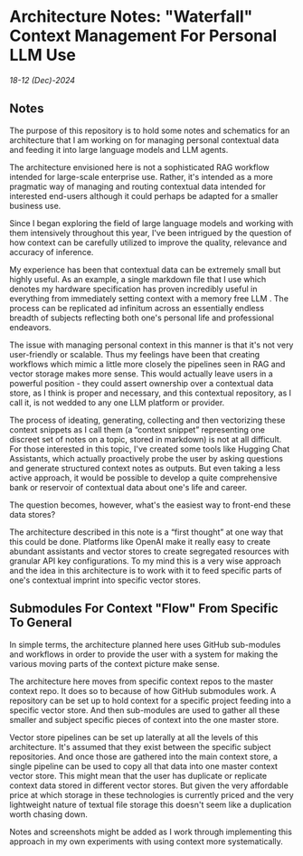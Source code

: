 # Architecture Notes: "Waterfall" Context Management For Personal LLM Use

*18-12 (Dec)-2024*

## Notes

The purpose of this repository is to hold some notes and schematics for an architecture that I am working on for managing personal contextual data and feeding it into large language models and LLM agents.

The architecture envisioned here is not a sophisticated RAG workflow intended for large-scale enterprise use. Rather, it's intended as a more pragmatic way of managing and routing contextual data intended for interested end-users although it could perhaps be adapted for a smaller business use.  

Since I began exploring the field of large language models and working with them intensively throughout this year, I've been intrigued by the question of how context can be carefully utilized to improve the quality, relevance and accuracy of inference. 

My experience has been that contextual data can be extremely small but highly useful. As an example, a single markdown file that I use which denotes my hardware specification has proven incredibly useful in everything from immediately setting context with a memory free LLM .  The process can be replicated ad infinitum across an essentially endless breadth of subjects reflecting both one's personal life and professional endeavors. 

The issue with managing personal context in this manner is that it's not very user-friendly or scalable.  Thus my feelings have been that creating workflows which mimic a little more closely the pipelines seen in RAG and vector storage makes more sense. This would actually leave users in a powerful position - they could assert ownership over a contextual data store, as I think is proper and necessary, and this contextual repository, as I call it, is not wedded to any one LLM platform or provider. 

The process of ideating, generating, collecting and then vectorizing these context snippets as I call them (a “context snippet” representing one discreet set of notes on a topic, stored in markdown) is not at all difficult.  For those interested in this topic, I've created some tools like Hugging Chat Assistants, which actually proactively probe the user by asking questions and generate structured context notes as outputs.  But even taking a less active approach, it would be possible to develop a quite comprehensive bank or reservoir of contextual data about one's life and career. 

The question becomes, however, what's the easiest way to front-end these data stores? 

The architecture described in this note is a “first thought” at one way that this could be done.  Platforms like OpenAI make it really easy to create abundant assistants and vector stores to create segregated resources with granular API key configurations.  To my mind this is a very wise approach and the idea in this architecture is to work with it to feed specific parts of one's contextual imprint into specific vector stores. 

## Submodules For Context "Flow" From Specific To General

In simple terms, the architecture planned here uses GitHub sub-modules and workflows in order to provide the user with a system for making the various moving parts of the context picture make sense. 

The architecture here moves from specific context repos to the master context repo. It does so to because of how GitHub submodules work. A repository can be set up to hold context for a specific project feeding into a specific vector store. And then sub-modules are used to gather all these smaller and subject specific pieces of context into the one master store. 

Vector store pipelines can be set up laterally at all the levels of this architecture. It's assumed that they exist between the specific subject repositories. And once those are gathered into the main context store, a single pipeline can be used to copy all that data into one master context vector store. This might mean that the user has duplicate or replicate context data stored in different vector stores. But given the very affordable price at which storage in these technologies is currently priced and the very lightweight nature of textual file storage this doesn't seem like a duplication worth chasing down. 

 Notes and screenshots might be added as I work through implementing this approach in my own experiments with using context more systematically. 

 